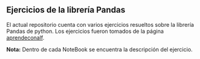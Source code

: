 ## Ejercicios de la librería Pandas

El actual repositorio cuenta con varios ejercicios resueltos sobre la librería Pandas de python. Los ejercicios fueron tomados de la página [aprendeconalf](https://aprendeconalf.es/docencia/python/ejercicios/pandas/).

**Nota:** Dentro de cada NoteBook se encuentra la descripción del ejercicio. 
